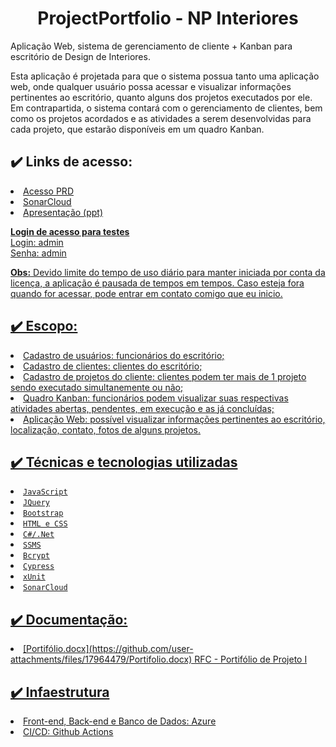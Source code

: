 <h1 align="center"> ProjectPortfolio - NP Interiores </h1>

Aplicação Web, sistema de gerenciamento de cliente + Kanban para escritório de Design de Interiores.

Esta aplicação é projetada para que o sistema possua tanto uma aplicação web, onde qualquer usuário possa acessar e visualizar informações pertinentes ao escritório, quanto alguns dos projetos executados por ele. Em contrapartida, o sistema contará com o gerenciamento de clientes, bem como os projetos acordados e as atividades a serem desenvolvidas para cada projeto, que estarão disponíveis em um quadro Kanban.

<h2 tabindex="-1" class="heading-element" dir="auto">✔️ Links de acesso:</h2>
<li><a href="project-portfolio-api-byehbnbjajecgwdu.brazilsouth-01.azurewebsites.net/Login">Acesso PRD</li>
<li><a href="https://sonarcloud.io/project/overview?id=luanapettersm_ProjectPortfolio"/>SonarCloud</li>
<li><a href="https://www.canva.com/design/DAGVutWa9AE/y_11Ovegy8uoG6L6_mYKhw/edit?utm_content=DAGVutWa9AE&utm_campaign=designshare&utm_medium=link2&utm_source=sharebutton">Apresentação (ppt)</li>

<b>Login de acesso para testes</b><br>
Login: admin<br>
Senha: admin

  
<b>Obs:</b> Devido limite do tempo de uso diário para manter iniciada por conta da licença, a aplicação é pausada de tempos em tempos. Caso esteja fora quando for acessar, pode entrar em contato comigo que eu inicio.

<h2 tabindex="-1" class="heading-element" dir="auto">✔️ Escopo:</h2>
<li>Cadastro de usuários: funcionários do escritório;</li>
<li>Cadastro de clientes: clientes do escritório;</li>
<li>Cadastro de projetos do cliente: clientes podem ter mais de 1 projeto sendo executado simultanemente ou não;</li>
<li>Quadro Kanban: funcionários podem visualizar suas respectivas atividades abertas, pendentes, em execução e as já concluídas;</li>
<li>Aplicação Web: possível visualizar informações pertinentes ao escritório, localização, contato, fotos de alguns projetos.</li>

<h2 tabindex="-1" class="heading-element" dir="auto">✔️ Técnicas e tecnologias utilizadas</h2>
<li><code>JavaScript</code></li>
<li><code>JQuery</code></li>
<li><code>Bootstrap</code></li>
<li><code>HTML e CSS</code></li>
<li><code>C#/.Net</code></li>
<li><code>SSMS</code></li>
<li><code>Bcrypt</code></li>
<li><code>Cypress</code></li>
<li><code>xUnit</code></li>
<li><code>SonarCloud</code></li>

<h2 tabindex="-1" class="heading-element" dir="auto">✔️ Documentação:</h2>
<li>[Portifólio.docx](https://github.com/user-attachments/files/17964479/Portifolio.docx)  RFC - Portifólio de Projeto I</li>

<h2 tabindex="-1" class="heading-element" dir="auto">✔️ Infaestrutura</h2>
<li>Front-end, Back-end e Banco de Dados: Azure</li>
<li>CI/CD: Github Actions</li>
